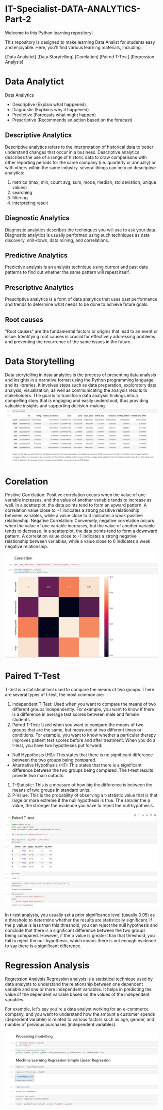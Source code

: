 # IT-Specialist-DATA-ANALYTICS-Part-2

Welcome to this Python learning repository!

This repository is designed to make learning Data Analist for students easy and enjoyable. Here, you'll find various learning materials, including:

[Data Analytict]
[Data Storytelling]
[Corelation]
[Paired T-Test]
[Regression Analysis]

# Data Analytict
Data Analytics
* Descriptive (Explain what happened)
* Diagnostic (Explains why it happened)
* Predictive (Forecasts what might happen)
* Prescriptive (Recommends an action based on the forecast)

## Descriptive Analytics
Descriptive analytics refers to the interpretation of historical data to better understand changes that occur in a business. Descriptive analytics describes the use of a range of historic data to draw comparisons with other reporting periods for the same company (i.e. quarterly or annually) or with others within the same industry.
several things can help on descriptive analytics:
1. metrics (max, min, count avg, sum, mode, median, std deviation, unique values)
2. searching
3. filtering
4. interpreting result

## Diagnostic Analytics
Diagnostic analytics describes the techniques you will use to ask your data.
Diagnostic analytics is usually performed using such techniques as data discovery, drill-down, data mining, and correlations.

## Predictive Analytics
Predictive analysis is an analysis technique using current and past data patterns to find out whether the same pattern will repeat itself.

## Prescriptive Analytics
Prescriptive analytics is a form of data analytics that uses past performance and trends to determine what needs to be done to achieve future goals.
## Root causes 
"Root causes" are the fundamental factors or origins that lead to an event or issue. Identifying root causes is crucial for effectively addressing problems and preventing the recurrence of the same issues in the future.

# Data Storytelling
Data storytelling in data analytics is the process of presenting data analysis and insights in a narrative format using the Python programming language and its libraries. It involves steps such as data preparation, exploratory data analysis, visualization, as well as communicating the analysis results to stakeholders. The goal is to transform data analysis findings into a compelling story that is engaging and easily understood, thus providing valuable insights and supporting decision-making.
![alt text](https://github.com/andhitogalih/IT-Specialist-DATA-ANALYTICS-Part-2/blob/main/public/image/Data%20Strorytelling.png)

# Corelation
Positive Correlation: Positive correlation occurs when the value of one variable increases, and the value of another variable tends to increase as well. In a scatterplot, the data points tend to form an upward pattern. A correlation value close to +1 indicates a strong positive relationship between variables, while a value close to 0 indicates a weak positive relationship.
Negative Correlation: Conversely, negative correlation occurs when the value of one variable increases, but the value of another variable tends to decrease. In a scatterplot, the data points tend to form a downward pattern. A correlation value close to -1 indicates a strong negative relationship between variables, while a value close to 0 indicates a weak negative relationship.

![alt text](https://github.com/andhitogalih/IT-Specialist-DATA-ANALYTICS-Part-2/blob/main/public/image/Corelation.png)

# Paired T-Test
T-test is a statistical tool used to compare the means of two groups. There are several types of t-test, the most common are:
1. Independent T-Test: Used when you want to compare the means of two different groups independently. For example, you want to know if there is a difference in average test scores between male and female students.
2. Paired T-Test: Used when you want to compare the means of two groups that are the same, but measured at two different times or conditions. For example, you want to know whether a particular therapy improves patient test scores before and after treatment.
When you do a t-test, you have two hypotheses put forward:
* Null Hypothesis (H0): This states that there is no significant difference between the two groups being compared.
* Alternative Hypothesis (H1): This states that there is a significant difference between the two groups being compared.
The t-test results provide two main outputs:
1. T-Statistic: This is a measure of how big the difference is between the means of two groups in standard units.
2. P-Value: This is the probability of observing a t-statistic value that is that large or more extreme if the null hypothesis is true. The smaller the p value, the stronger the evidence you have to reject the null hypothesis.

![alt text](https://github.com/andhitogalih/IT-Specialist-DATA-ANALYTICS-Part-2/blob/main/public/image/Pired%20T-test.png)

In t-test analysis, you usually set a prior significance level (usually 0.05) as a threshold to determine whether the results are statistically significant. If the p value is less than this threshold, you can reject the null hypothesis and conclude that there is a significant difference between the two groups being compared. However, if the p value is greater than that threshold, you fail to reject the null hypothesis, which means there is not enough evidence to say there is a significant difference.

# Regression Analysis
Regression Analysis
Regression analysis is a statistical technique used by data analysts to understand the relationship between one dependent variable and one or more independent variables. It helps in predicting the value of the dependent variable based on the values of the independent variables.

For example, let's say you're a data analyst working for an e-commerce company, and you want to understand how the amount a customer spends (dependent variable) is related to various factors such as age, gender, and number of previous purchases (independent variables).

![alt text](https://github.com/andhitogalih/IT-Specialist-DATA-ANALYTICS-Part-2/blob/main/public/image/Mechine%20Learning.png)


